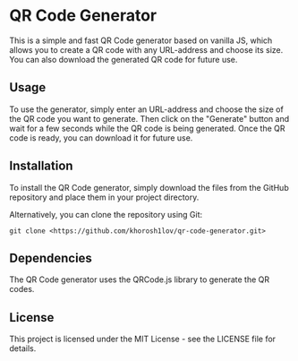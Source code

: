# QR Code Generator

This is a simple and fast QR Code generator based on vanilla JS, which allows
you to create a QR code with any URL-address and choose its size. You can also
download the generated QR code for future use.

## Usage

To use the generator, simply enter an URL-address and choose the size of the QR
code you want to generate. Then click on the "Generate" button and wait for a
few seconds while the QR code is being generated. Once the QR code is ready, you
can download it for future use.

## Installation

To install the QR Code generator, simply download the files from the GitHub repository and place them in your project directory.

Alternatively, you can clone the repository using Git:

```git clone <https://github.com/khorosh1lov/qr-code-generator.git>```

## Dependencies

The QR Code generator uses the QRCode.js library to generate the QR codes.

## License

This project is licensed under the MIT License - see the LICENSE file for details.
